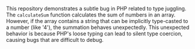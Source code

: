 This repository demonstrates a subtle bug in PHP related to type juggling. The `calculateSum` function calculates the sum of numbers in an array.  However, if the array contains a string that can be implicitly type-casted to a number (like '4'), the summation behaves unexpectedly. This unexpected behavior is because PHP's loose typing can lead to silent type coercion, causing bugs that are difficult to debug.